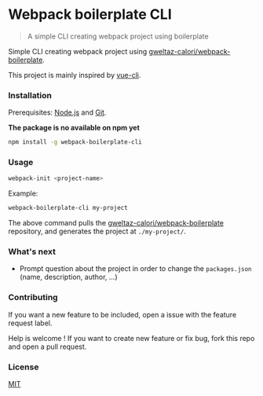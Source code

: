 # Webpack boilerplate CLI

> A simple CLI creating webpack project using boilerplate

Simple CLI creating webpack project using [gweltaz-calori/webpack-boilerplate](https://github.com/gweltaz-calori/webpack-boilerplate).

This project is mainly inspired by [vue-cli](https://github.com/vuejs/vue-cli).

### Installation

Prerequisites: [Node.js](https://nodejs.org/en/) and [Git](https://git-scm.com/).

**The package is no available on npm yet**

``` bash
npm install -g webpack-boilerplate-cli
```


### Usage

``` bash
webpack-init <project-name>
```

Example:

``` bash
webpack-boilerplate-cli my-project
```

The above command pulls the [gweltaz-calori/webpack-boilerplate](https://github.com/vuejs-templates/webpack) repository, and generates the project at `./my-project/`.

### What's next

* Prompt question about the project in order to change the ```packages.json``` (name, description, author, ...)

### Contributing

If you want a new feature to be included, open a issue with the feature request label.

Help is welcome ! If you want to create new feature or fix bug, fork this repo and open a pull request.


### License

[MIT](http://opensource.org/licenses/MIT)